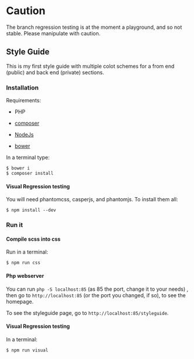 # Caution

The branch regression testing is at the moment a playground, and so not stable.
Please manipulate with caution.

## Style Guide

This is my first style guide with multiple colot schemes for a from end (public)
and back end (private) sections.

### Installation

Requirements:
  + PHP

  + [composer][composer]

  + [NodeJs][nodejs]

  + [bower][bower]


In a terminal type:
```
$ bower i
$ composer install
```

#### Visual Regression testing

You will need phantomcss, casperjs, and phantomjs.
To install them all:

```
$ npm install --dev
```

### Run it

#### Compile scss into css

Run in a terminal:
```
$ npm run css
```


#### Php webserver

You can run ``php -S localhost:85`` (as 85 the port, change it to your needs)
, then go to ``http://localhost:85`` (or the port you changed, if so), to see
the homepage.

To see the styleguide page, go to ``http://localhost:85/styleguide``.

#### Visual Regression testing

In a terminal:

```
$ npm run visual
```

[nodejs]: https://nodejs.org
[composer]: https://getcomposer.org
[bower]: http://bower.io
